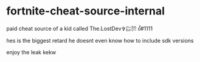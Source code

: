 # fortnite-cheat-source-internal

paid cheat source of a kid called The.LostDev✞㌫㌍ c̷̍̚#1111

hes is the biggest retard he doesnt even know how to include sdk versions

enjoy the leak kekw
